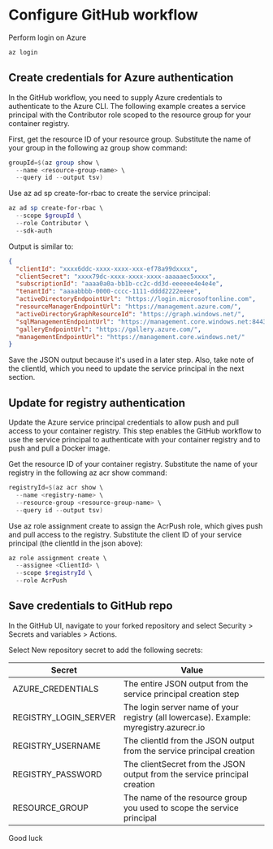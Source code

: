 # Configure GitHub workflow

Perform login on Azure

```powershell
az login
```

## Create credentials for Azure authentication

In the GitHub workflow, you need to supply Azure credentials to authenticate to the Azure CLI. The following example creates a service principal with the Contributor role scoped to the resource group for your container registry.

First, get the resource ID of your resource group. Substitute the name of your group in the following az group show command:

```powershell
groupId=$(az group show \
  --name <resource-group-name> \
  --query id --output tsv)
```

Use az ad sp create-for-rbac to create the service principal:

```powershell
az ad sp create-for-rbac \
  --scope $groupId \
  --role Contributor \
  --sdk-auth
```

Output is similar to:

```json
{
  "clientId": "xxxx6ddc-xxxx-xxxx-xxx-ef78a99dxxxx",
  "clientSecret": "xxxx79dc-xxxx-xxxx-xxxx-aaaaaec5xxxx",
  "subscriptionId": "aaaa0a0a-bb1b-cc2c-dd3d-eeeeee4e4e4e",
  "tenantId": "aaaabbbb-0000-cccc-1111-dddd2222eeee",
  "activeDirectoryEndpointUrl": "https://login.microsoftonline.com",
  "resourceManagerEndpointUrl": "https://management.azure.com/",
  "activeDirectoryGraphResourceId": "https://graph.windows.net/",
  "sqlManagementEndpointUrl": "https://management.core.windows.net:8443/",
  "galleryEndpointUrl": "https://gallery.azure.com/",
  "managementEndpointUrl": "https://management.core.windows.net/"
}
```

Save the JSON output because it's used in a later step. Also, take note of the clientId, which you need to update the service principal in the next section.

## Update for registry authentication

Update the Azure service principal credentials to allow push and pull access to your container registry. This step enables the GitHub workflow to use the service principal to authenticate with your container registry and to push and pull a Docker image.

Get the resource ID of your container registry. Substitute the name of your registry in the following az acr show command:

```powershell
registryId=$(az acr show \
  --name <registry-name> \
  --resource-group <resource-group-name> \
  --query id --output tsv)
```

Use az role assignment create to assign the AcrPush role, which gives push and pull access to the registry. Substitute the client ID of your service principal (the clientId in the json above):

```powershell
az role assignment create \
  --assignee <ClientId> \
  --scope $registryId \
  --role AcrPush
```

## Save credentials to GitHub repo

In the GitHub UI, navigate to your forked repository and select Security > Secrets and variables > Actions.

Select New repository secret to add the following secrets:

| Secret                | Value                                                                                  |
| --------------------- | -------------------------------------------------------------------------------------- |
| AZURE_CREDENTIALS     | The entire JSON output from the service principal creation step                        |
| REGISTRY_LOGIN_SERVER | The login server name of your registry (all lowercase). Example: myregistry.azurecr.io |
| REGISTRY_USERNAME     | The clientId from the JSON output from the service principal creation                  |
| REGISTRY_PASSWORD     | The clientSecret from the JSON output from the service principal creation              |
| RESOURCE_GROUP        | The name of the resource group you used to scope the service principal                 |

Good luck
